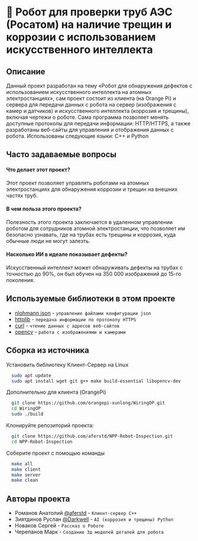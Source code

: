 # 🤖 Робот для проверки труб АЭС (Росатом) на наличие трещин и коррозии с использованием искусственного интеллекта
## Описание
Данный проект разработан на тему «Робот для обнаружения дефектов с использованием искусственного интеллекта на атомных электростанциях», сам проект состоит из клиента (на Orange Pi) и сервера для передачи данных с робота на сервер (изображения с камер и датчиков) и искусственного интеллекта (коррозия и трещины), включая чертежи о роботе.
Сама программа позволяет менять доступные протоколы для передачи информации: HTTP/HTTPS, а также разработаны веб-сайты для управления и отображения данных с робота. Использованы следующие языки: C++ и Python

## Часто задаваемые вопросы

#### Что делает этот проект?

Этот проект позволяет управлять роботами на атомных электростанциях для обнаружения коррозии и трещин на внешних частях труб.

#### В чем польза этого проекта?

Полезность этого проекта заключается в удаленном управлении роботом для сотрудников атомной электростанции, что позволяет им безопасно узнавать, где на трубах есть трещины и коррозия, куда обычные люди не могут залезть.

#### Насколько ИИ в идеале показывает дефекты?

Искусственный интеллект может обнаруживать дефекты на трубах с точностью до 90%, он был обучен на 350 000 изображений до 15-го поколения.

## Используемые библиотеки в этом проекте

- [nlohmann json](https://github.com/nlohmann/json) - ```управление файлами конфигурации json```
- [httplib](https://github.com/yhirose/cpp-httplib) - ```передача информации по протоколу HTTPS```
- [curl](https://github.com/JosephP91/curlcpp/) - ```чтение данных с адресов веб-сайтов```
- [opencv](https://opencv.org/) - ```работа с изображениями и камерами```

## Сборка из источника

Установить библиотеку Клиент-Сервер на Linux

```bash
  sudo apt update 
  sudo apt install wget git g++ make build-essential libopencv-dev
```

Дополнительно для клиента (OrangePi)
```bash
  git clone https://github.com/orangepi-xunlong/WiringOP.git
  cd WiringOP
  sudo ./build
```

Клонируйте репозиторий проекта:
```bash
  git clone https://github.com/aferstd/NPP-Robot-Inspection.git
  cd NPP-Robot-Inspection
```

Соберите проект с помощью команды

```bash
  make all
  make client
  make server
  make clean
```
## Авторы проекта

- Романов Анатолий [@aferstd](https://www.github.com/aferstd) - ```Клиент-сервер C++```
- Зиятдинов Руслан [@Darkwell](https://www.github.com/Darkwell) - ```AI (коррозия и трещины) Python```
- Новаков Сергей - ```Рассказ о Роботе```
- Черепанов Марк - ```Создание 3д моделей деталей для робота```
